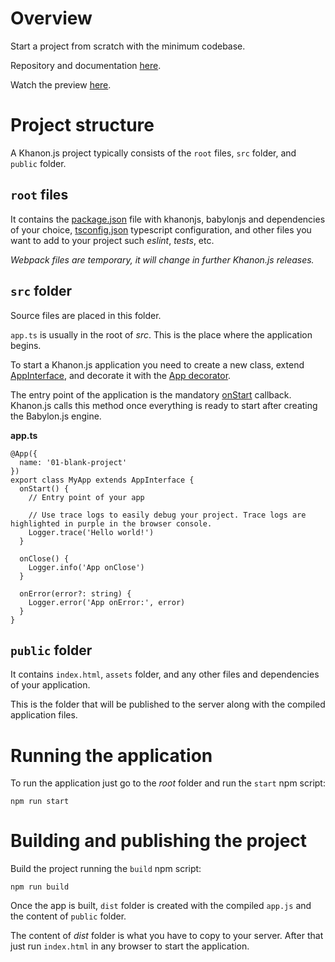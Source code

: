 # Overview
Start a project from scratch with the minimum codebase.

Repository and documentation [here](https://github.com/khanonjs/khanon.js-tutorials/tree/main/01-blank-project).

Watch the preview [here](https://html-preview.github.io/?url=https://raw.githubusercontent.com/khanonjs/khanon.js-tutorials/refs/heads/main/01-blank-project/dist/index.html).

# Project structure

A Khanon.js project typically consists of the `root` files, `src` folder, and `public` folder.

## `root` files

It contains the [package.json](https://docs.npmjs.com/cli/v11/configuring-npm/package-json) file with khanonjs, babylonjs and dependencies of your choice, [tsconfig.json](https://www.typescriptlang.org/docs/handbook/tsconfig-json.html) typescript configuration, and other files you want to add to your project such *eslint*, *tests*, etc.

*Webpack files are temporary, it will change in further Khanon.js releases.*

## `src` folder

Source files are placed in this folder.

`app.ts` is usually in the root of *src*. This is the place where the application begins.

To start a Khanon.js application you need to create a new class, extend [AppInterface](https://khanonjs.com/api-docs/classes/decorators_app.AppInterface.html), and decorate it with the [App decorator](https://khanonjs.com/api-docs/functions/decorators_app.App.html).

The entry point of the application is the mandatory [onStart](https://khanonjs.com/api-docs/classes/decorators_app.AppInterface.html#onStart) callback. Khanon.js calls this method once everything is ready to start after creating the Babylon.js engine.

**app.ts**
```
@App({
  name: '01-blank-project'
})
export class MyApp extends AppInterface {
  onStart() {
    // Entry point of your app

    // Use trace logs to easily debug your project. Trace logs are highlighted in purple in the browser console.
    Logger.trace('Hello world!')
  }

  onClose() {
    Logger.info('App onClose')
  }

  onError(error?: string) {
    Logger.error('App onError:', error)
  }
}
```

## `public` folder

It contains `index.html`, `assets` folder, and any other files and dependencies of your application.

This is the folder that will be published to the server along with the compiled application files.

# Running the application

To run the application just go to the *root* folder and run the `start` npm script:

`npm run start`

# Building and publishing the project

Build the project running the `build` npm script:

`npm run build`

Once the app is built, `dist` folder is created with the compiled `app.js` and the content of `public` folder.

The content of *dist* folder is what you have to copy to your server. After that just run `index.html` in any browser to start the application.